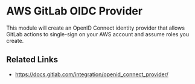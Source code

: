 # AWS GitLab OIDC Provider

This module will create an OpenID Connect identity provider that allows GitLab
actions to single-sign on your AWS account and assume roles you create.

## Related Links
- https://docs.gitlab.com/integration/openid_connect_provider/